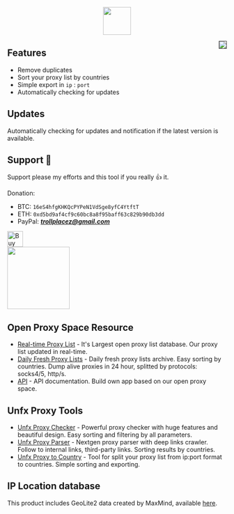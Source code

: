 <p align="center">
    <img width="64px" src="https://i.ibb.co/BBB64zX/flag-1.png">
</p>

<img style="float: right; border: 1px solid #333;" src="https://openproxy.space/static/images/uptc.gif">

## Features
- Remove duplicates
- Sort your proxy list by countries
- Simple export in `ip` : `port`
- Automatically checking for updates

## Updates
Automatically checking for updates and notification if the latest version is available.

## Support 💖 
Support please my efforts and this tool if you really 👍 it.

Donation:
- BTC: `16eS4hfgKHKQcPYPeN1VdSge8yfC4YtftT`
- ETH: `0xd5bd9af4cf9c60bc8a8f95baff63c829b90db3dd`
- PayPal: ***trollplacez@gmail.com***

<a href='https://ko-fi.com/assnctr' target='_blank'><img height='36' style='border:0px;height:36px;' src='https://az743702.vo.msecnd.net/cdn/kofi2.png?v=0' border='0' alt='Buy Me a Coffee at ko-fi.com' /></a>  
[<img width="143px" src="https://c5.patreon.com/external/logo/become_a_patron_button.png">](https://www.patreon.com/bePatron?u=11702471)

## Open Proxy Space Resource
- [Real-time Proxy List](https://openproxy.space) - It's Largest open proxy list database. Our proxy list updated in real-time.
- [Daily Fresh Proxy Lists](https://openproxy.space/lists/) - Daily fresh proxy lists archive. Easy sorting by countries. Dump alive proxies in 24 hour, splitted by protocols: socks4/5, http/s.
- [API](https://openproxy.space/api) - API documentation. Build own app based on our open proxy space.

## Unfx Proxy Tools
- [Unfx Proxy Checker](https://openproxy.space/software/proxy-checker) - Powerful proxy checker with huge features and beautiful design. Easy sorting and filtering by all parameters.
- [Unfx Proxy Parser](https://openproxy.space/software/proxy-parser) - Nextgen proxy parser with deep links crawler. Follow to internal links, third-party links. Sorting results by countries.
- [Unfx Proxy to Country](https://openproxy.space/software/proxy-to-country) - Tool for split your proxy list from ip:port format to countries. Simple sorting and exporting.

## IP Location database
This product includes GeoLite2 data created by MaxMind, available [here](https://dev.maxmind.com/geoip/geoip2/geolite2/).
